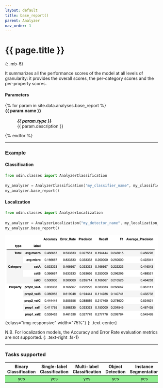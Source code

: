 ```yaml
---
layout: default
title: base_report()
parent: Analyzer
nav_order: 1
---
```


# {{ page.title }}
{: .mb-6}

It summarizes all the performance scores of the model at all levels of granularity: it provides the overall scores, the per-category scores and the per-property scores.

#### Parameters
<dl>
  {% for param in site.data.analyses.base_report %}

  <dt><strong>{{ param.name }}</strong></dt>
  <dd><br><b><i>{{ param.type }}</i></b></dd><dd>{{ param.description }}</dd>

  {% endfor %}
</dl>

<hr>

### Example
#### Classification
```py
from odin.classes import AnalyzerClassification

my_analyzer = AnalyzerClassification("my_classifier_name", my_classification_dataset)
my_analyzer.base_report()
```

#### Localization
```py
from odin.classes import AnalyzerLocalization

my_analyzer = AnalyzerLocalization("my_detector_name", my_localization_dataset)
my_analyzer.base_report()
```

![base_report_output](../img/analyzer/base_report.png){:class="img-responsive" width="75%"}
{: .text-center}

N.B. For localization models, the Accuracy and Error Rate evaluation metrics are not supported.
{: .text-right .fs-1}

<hr>

### Tasks supported
<table>
  <thead>
    <tr class="header">
      <th>Binary Classification</th>
      <th>Single-label Classification</th>
      <th>Multi-label Classification</th>
      <th>Object Detection</th>
      <th>Instance Segmentation</th>
    </tr>
  </thead>
  <tbody>
    <tr style="text-align:center;">
      <td style="background:lightgreen;">yes</td>
      <td style="background:lightgreen;">yes</td>
      <td style="background:lightgreen;">yes</td>
      <td style="background:lightgreen;">yes</td>
      <td style="background:lightgreen;">yes</td>
    </tr>
  </tbody>
</table>
